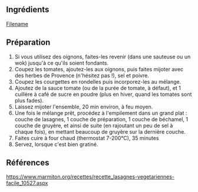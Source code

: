 
## Ingrédients

[Filename](/Ingredients/ingredients_lasagnes_vege.md ':include')

## Préparation

1. Si vous utilisez des oignons, faites-les revenir (dans une sauteuse ou un wok) jusqu'à ce qu'ils soient fondants.
1. Coupez les tomates, ajoutez-les aux oignons, puis faites mijoter avec des herbes de Provence (n'hésitez pas !), sel et poivre.
1. Coupez les courgettes en rondelles puis incorporez-les au mélange.
1. Ajoutez de la sauce tomate (ou de la purée de tomate, à défaut), et 1 cuillère à café de sucre en poudre (plus en hiver, quand les tomates sont plus fades).
1. Laissez mijoter l'ensemble, 20 min environ, à feu moyen.
1. Une fois le mélange prêt, procédez à l'empilement dans un grand plat : couche de lasagnes, 1 couche de préparation, 1 couche de béchamel, 1 couche de gruyère, et ainsi de suite (en rajoutant un peu de sel à chaque fois), en mettant beaucoup de gruyère sur la dernière couche.
1. Faites cuire à four chaud (thermostat 7-200°C), 35 minutes
1. Servez, lorsque c'est bien gratiné.

## Références

https://www.marmiton.org/recettes/recette_lasagnes-vegetariennes-facile_10527.aspx
